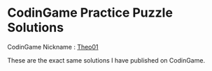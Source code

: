 # CodinGame Practice Puzzle Solutions

CodinGame Nickname : [Theo01](https://www.codingame.com/profile/1d02279a6417b9df4a094f318212cb835560974)

These are the exact same solutions I have published on CodinGame.
